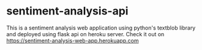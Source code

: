 # sentiment-analysis-api
This is a sentiment analysis web application using python's textblob library and deployed using flask api
on heroku server.
Check it out on 
https://sentiment-analysis-web-app.herokuapp.com
